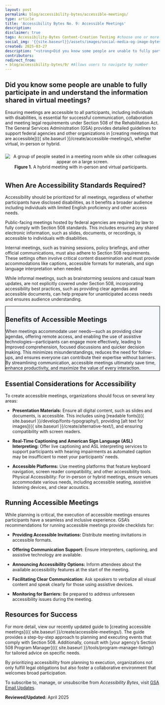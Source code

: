 ```yaml
---
layout: post
permalink: blog/accessibility-bytes/accessible-meetings/
type: article
title: 'Accessibility Bytes No. 9: Accessible Meetings'
description: 
disclaimer: true
tags: Accessibility-Bytes Content-Creation Testing #choose one or more (comma separated): Accessibility-Bytes, Acquisition, Content-Creation, Design-and-Develop, Events, Policy-and-Management, Testing 
social_img: '{{site.baseurl}}/assets/images/social-media-og-image-bytes.jpg'
created: 2025-03-27
description: "<strong>Did you know some people are unable to fully participate in and understand the information shared in virtual meetings?</strong><p>Ensuring meetings are accessible to all participants, including individuals with disabilities, is essential for successful communication, collaboration and meeting legal requirements under Section 508 of the Rehabilitation Act. The General Services Administration (GSA) provides detailed guidelines to support federal agencies and other organizations in creating meetings that are accessible, whether virtual, in-person or hybrid."
contributors: 
redirect_from:
- blog/accessibility-bytes/9/ #Allows users to navigate by number
---
```

<h2 style="line-height:1.2;">Did you know some people are unable to fully participate in and understand the information shared in virtual meetings?</h2>

Ensuring meetings are accessible to all participants, including individuals with disabilities, is essential for successful communication, collaboration and meeting legal requirements under Section 508 of the Rehabilitation Act. The General Services Administration (GSA) provides detailed guidelines to support federal agencies and other organizations in [creating meetings that are accessible]({{ site.baseurl }}/create/accessible-meetings/), whether virtual, in-person or hybrid.

<div class="tablet:grid-col" style="margin: auto; max-width: 100%; text-align: center; padding: 10px 0px">
    <div class="margin-top-1"><img src="{{site.baseurl}}/assets/images/byte-009-figure-1.jpg" alt="A group of people seated in a meeting room while six other colleagues appear on a large screen." aria-describedby="figure-1" class="border-2px border-base-light shadow-2 padding-1">
    </div>
    <div class="font-mono-3xs margin-x-auto auto" style="max-width: 98%; text-align: center;"><span id="figure-1"><strong>Figure 1.</strong> A hybrid meeting with in-person and virtual participants.</span>
    </div>
</div>

## When Are Accessibility Standards Required?
Accessibility should be prioritized for all meetings, regardless of whether participants have disclosed disabilities, as it benefits a broader audience including individuals with limited English proficiency and other access needs.

Public-facing meetings hosted by federal agencies are required by law to fully comply with Section 508 standards. This includes ensuring any shared electronic information, such as slides, documents, or recordings, is accessible to individuals with disabilities.

Internal meetings, such as training sessions, policy briefings, and other official communications, must also adhere to Section 508 requirements. These settings often involve critical content dissemination and must provide accommodations like captions, accessible formats for materials, and sign language interpretation when needed.

While informal meetings, such as brainstorming sessions and casual team updates, are not explicitly covered under Section 508, incorporating accessibility best practices, such as providing clear agendas and accessible documents, can help prepare for unanticipated access needs and ensures audience understanding.

<div class="grid-col-12 border-base radius-lg padding-1" style="border: 1px solid black; background-color: #f5f9fc;">
<h2>Benefits of Accessible Meetings</h2>
When meetings accommodate user needs—such as providing clear agendas, offering remote access, and enabling the use of assistive technologies—participants can engage more effectively, leading to improved comprehension, focused discussions and quicker decision making. This minimizes misunderstandings, reduces the need for follow-ups, and ensures everyone can contribute their expertise without barriers. By streamlining communication, accessible meetings ultimately save time, enhance productivity, and maximize the value of every interaction.
</div>

## Essential Considerations for Accessibility
To create accessible meetings, organizations should focus on several key areas:

* **Presentation Materials:** Ensure all digital content, such as slides and documents, is accessible. This includes using [readable fonts]({{ site.baseurl }}/develop/fonts-typography/), providing [alt text for images]({{ site.baseurl }}/create/alternative-text/), and ensuring compatibility with screen readers.

* **Real-Time Captioning and American Sign Language (ASL) Interpreting:** Offer live captioning and ASL interpreting services to support participants with hearing impairments as automated caption may be insufficient to meet your participants’ needs.

* **Accessible Platforms:** Use meeting platforms that feature keyboard navigation, screen reader compatibility, and other accessibility tools.
Physical Accessibility: For in-person or hybrid meetings, ensure venues accommodate various needs, including accessible seating, assistive listening devices, and clear acoustics.

## Running Accessible Meetings
While planning is critical, the execution of accessible meetings ensures participants have a seamless and inclusive experience. GSA’s recommendations for running accessible meetings provide checklists for:

* **Providing Accessible Invitations:** Distribute meeting invitations in accessible formats.

* **Offering Communication Support:** Ensure interpreters, captioning, and assistive technology are available.

* **Announcing Accessibility Options:** Inform attendees about the available accessibility features at the start of the meeting.

* **Facilitating Clear Communication:** Ask speakers to verbalize all visual content and speak clearly for those using assistive devices.

* **Monitoring for Barriers:** Be prepared to address unforeseen accessibility issues during the meeting.

## Resources for Success
For more detail, view our recently updated guide to [creating accessible meetings]({{ site.baseurl }}/create/accessible-meetings/). The guide provides a step-by-step approach to planning and executing events that comply with Section 508. Additionally, consult with [your agency’s Section 508 Program Manager]({{ site.baseurl }}/tools/program-manager-listing/) for tailored advice on specific needs.

By prioritizing accessibility from planning to execution, organizations not only fulfill legal obligations but also foster a collaborative environment that welcomes broad participation.

<div class="border-base radius-lg border-1px padding-1" style="width: 100%; background-color: #f5f9fc;">
To subscribe to, manage, or unsubscribe from <em>Accessibility Bytes</em>, visit <a href="https://public.govdelivery.com/accounts/USGSA/subscriber/new?topic_id=USGSA_1324" target="_blank" class="usa-link--external">GSA Email Updates</a>.
</div>

**Reviewed/Updated:** April 2025
